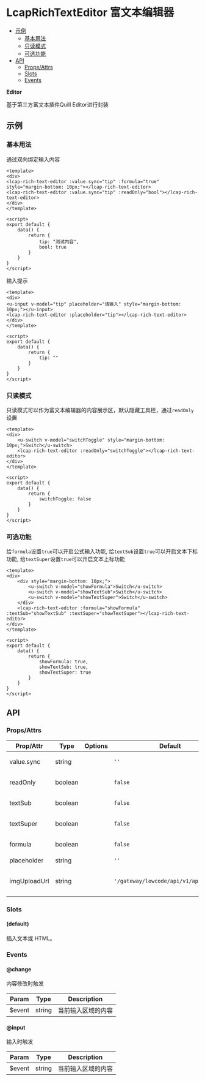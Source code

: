 <!-- 该 README.md 根据 api.yaml 和 docs/*.md 自动生成，为了方便在 GitHub 和 NPM 上查阅。如需修改，请查看源文件 -->

# LcapRichTextEditor 富文本编辑器

- [示例](#示例)
    - [基本用法](#基本用法)
    - [只读模式](#只读模式)
    - [可选功能](#可选功能)
- [API]()
    - [Props/Attrs](#propsattrs)
    - [Slots](#slots)
    - [Events](#events)

**Editor**

基于第三方富文本插件Quill Editor进行封装

## 示例
### 基本用法

通过双向绑定输入内容

``` vue
<template>
<div>
<lcap-rich-text-editor :value.sync="tip" :formula="true" style="margin-bottom: 10px;"></lcap-rich-text-editor>
<lcap-rich-text-editor :value.sync="tip" :readOnly="bool"></lcap-rich-text-editor>
</div>
</template>

<script>
export default {
    data() {
        return {
            tip: "测试内容",
            bool: true
        }
    }
}
</script>
```

输入提示

``` vue
<template>
<div>
<u-input v-model="tip" placeholder="请输入" style="margin-bottom: 10px;"></u-input>
<lcap-rich-text-editor :placeholder="tip"></lcap-rich-text-editor>
</div>
</template>

<script>
export default {
    data() {
        return {
            tip: ""
        }
    }
}
</script>
```

### 只读模式

只读模式可以作为富文本编辑器的内容展示区，默认隐藏工具栏，通过`readOnly`设置

``` vue
<template>
<div>
    <u-switch v-model="switchToggle" style="margin-bottom: 10px;">Switch</u-switch>
    <lcap-rich-text-editor :readOnly="switchToggle"></lcap-rich-text-editor>
</div>
</template>

<script>
export default {
    data() {
        return {
            switchToggle: false
        }
    }
}
</script>
```

### 可选功能

给`formula`设置`true`可以开启公式输入功能, 给`textSub`设置`true`可以开启文本下标功能, 给`textSuper`设置`true`可以开启文本上标功能

``` vue
<template>
<div>
    <div style="margin-bottom: 10px;">
        <u-switch v-model="showFormula">Switch</u-switch>
        <u-switch v-model="showTextSub">Switch</u-switch>
        <u-switch v-model="showTextSuper">Switch</u-switch>
    </div>
    <lcap-rich-text-editor :formula="showFormula" :textSub="showTextSub" :textSuper="showTextSuper"></lcap-rich-text-editor>
</div>
</template>

<script>
export default {
    data() {
        return {
            showFormula: true,
            showTextSub: true,
            showTextSuper: true
        }
    }
}
</script>
```
## API
### Props/Attrs

| Prop/Attr | Type | Options | Default | Description |
| --------- | ---- | ------- | ------- | ----------- |
| value.sync | string |  | `''` | 需要传入的文本内容 |
| readOnly | boolean |  | `false` | 启用只读模式 |
| textSub | boolean |  | `false` | 启用文本下标工具 |
| textSuper | boolean |  | `false` | 启用文本上标工具 |
| formula | boolean |  | `false` | 启用公式输入工具 |
| placeholder | string |  | `''` | 输入提示 |
| imgUploadUrl | string |  | `'/gateway/lowcode/api/v1/app/upload'` | 请填入上传图片的接口路径 |

### Slots

#### (default)

插入文本或 HTML。

### Events

#### @change

内容修改时触发

| Param | Type | Description |
| ----- | ---- | ----------- |
| $event | string | 当前输入区域的内容 |

#### @input

输入时触发

| Param | Type | Description |
| ----- | ---- | ----------- |
| $event | string | 当前输入区域的内容 |

